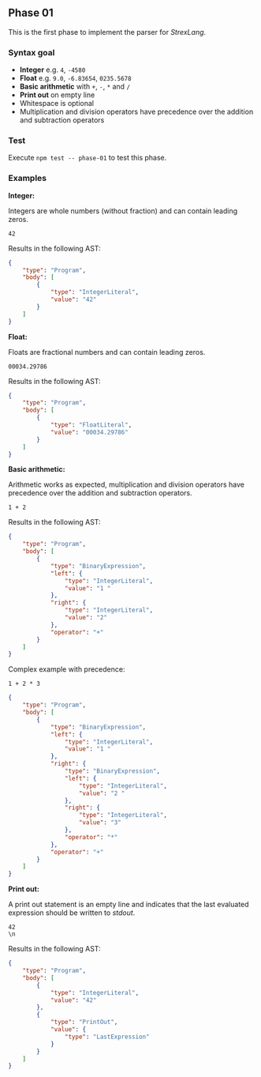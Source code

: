 ## Phase 01

This is the first phase to implement the parser for _StrexLang_.

### Syntax goal

-   **Integer** e.g. `4`, `-4580`
-   **Float** e.g. `9.0`, `-6.83654`, `0235.5678`
-   **Basic arithmetic** with `+`, `-`, `*` and `/`
-   **Print out** on empty line
-   Whitespace is optional
-   Multiplication and division operators have precedence over the addition and subtraction operators

### Test

Execute `npm test -- phase-01` to test this phase.

### Examples

**Integer:**

Integers are whole numbers (without fraction) and can contain leading zeros.

```strex
42
```

Results in the following AST:

```json
{
    "type": "Program",
    "body": [
        {
            "type": "IntegerLiteral",
            "value": "42"
        }
    ]
}
```

**Float:**

Floats are fractional numbers and can contain leading zeros.

```strex
00034.29786
```

Results in the following AST:

```json
{
    "type": "Program",
    "body": [
        {
            "type": "FloatLiteral",
            "value": "00034.29786"
        }
    ]
}
```

**Basic arithmetic:**

Arithmetic works as expected, multiplication and division operators have precedence over the addition and subtraction operators.

```strex
1 + 2
```

Results in the following AST:

```json
{
    "type": "Program",
    "body": [
        {
            "type": "BinaryExpression",
            "left": {
                "type": "IntegerLiteral",
                "value": "1 "
            },
            "right": {
                "type": "IntegerLiteral",
                "value": "2"
            },
            "operator": "+"
        }
    ]
}
```

Complex example with precedence:

```strex
1 + 2 * 3
```

```json
{
    "type": "Program",
    "body": [
        {
            "type": "BinaryExpression",
            "left": {
                "type": "IntegerLiteral",
                "value": "1 "
            },
            "right": {
                "type": "BinaryExpression",
                "left": {
                    "type": "IntegerLiteral",
                    "value": "2 "
                },
                "right": {
                    "type": "IntegerLiteral",
                    "value": "3"
                },
                "operator": "*"
            },
            "operator": "+"
        }
    ]
}
```

**Print out:**

A print out statement is an empty line and indicates that the last evaluated expression should be written to _stdout_.

```strex
42
\n
```

Results in the following AST:

```json
{
    "type": "Program",
    "body": [
        {
            "type": "IntegerLiteral",
            "value": "42"
        },
        {
            "type": "PrintOut",
            "value": {
                "type": "LastExpression"
            }
        }
    ]
}
```
